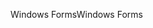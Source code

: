 <span data-ttu-id="d3455-101">Windows Forms</span><span class="sxs-lookup"><span data-stu-id="d3455-101">Windows Forms</span></span>
